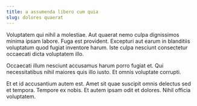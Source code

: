 ```yaml
---
title: a assumenda libero cum quia
slug: dolores quaerat
---
```


Voluptatem qui nihil a molestiae. Aut quaerat nemo culpa dignissimos minima ipsam labore. Fuga est provident. Excepturi aut earum in blanditiis voluptatum quod fugiat inventore harum. Iste culpa nesciunt consectetur occaecati dicta voluptatem illo.

Occaecati illum nesciunt accusamus harum porro fugiat et. Qui necessitatibus nihil maiores quis illo iusto. Et omnis voluptate corrupti.

Et et id accusantium autem est. Amet sit quae suscipit omnis delectus sed et tempora. Tempore ex nobis. Et autem ipsam odit et dolores. Nihil officia voluptatem.
